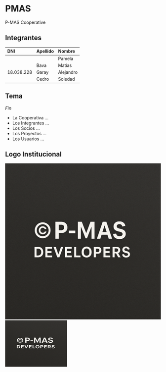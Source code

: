 # PMAS
P-MAS Cooperative

## Integrantes
|DNI           |Apellido       |Nombre       |
|:-------------|:-------------|:-------------|
|              |              |Pamela        |
|              |Bava          |Matías        |
|18.038.228    |Garay         |Alejandro     |
|              |Cedro         |Soledad       |

## Tema
*Fin*  
- La Cooperativa ...
- Los Integrantes ...  
- Los Socios ...  
- Los Proyectos ...  
- Los Usuarios ...

## Logo Institucional
![Foto del logo](img/logo.png)
<img src="img/logo.png" width="200" height="150">
<!-- Fecha de creación: 25/07/25 -->  
